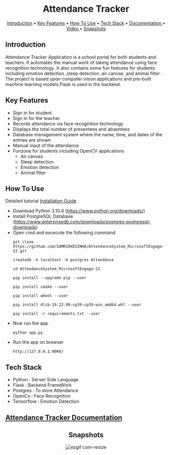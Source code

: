 <h1 align="center">
Attendance Tracker
</h1>

<p align="center">
  <a href="#introduction">Introduction</a> •
  <a href="#key-features">Key Features</a> •
  <a href="#how-to-use">How To Use</a> •
  <a href="#tech-stack">Tech Stack</a> •
  <a href="#documentation">Documentation </a> •
  <a href="#video">Video </a> •
  <a href="#snapshots">Snapshots</a>
</p>

## Introduction

Attendance Tracker Application is a school portal for both students and teachers. It automates the manual work of taking attendance using face recognition technology .It also contains some fun features for students including emotion detection ,sleep detection ,air canvas ,and animal filter . The project is based upon computer vision applications and pre-built machine learning models.Flask is used in the backend.
<br/>

## Key Features

- Sign in for student
- Sign in for the teacher
- Records attendance via face recognition technology
- Displays the total number of presentees and absentees
- Database management system where the name, time, and dates of the entries are shown
- Manual input of the attendance
- Funzone for students including OpenCV applications
  - Air canvas
  - Sleep detection
  - Emotion detection
  - Animal filter

## How To Use
Detailed tutorial [Installation Guide](https://drive.google.com/file/d/1aPQdOk-N_pYdEbr5lDBfDDrmgapDO06y/view?usp=sharing)
- Download Python 3.10.4 (https://www.python.org/downloads/)
- Install PostgreSQL Database (https://www.enterprisedb.com/downloads/postgres-postgresql-downloads)
- Open cmd and excecute the following command
  ```
  git clone https://github.com/SAMRIDHISINHA/AttendanceSystem_MicrosoftEngage-22.git
  ```
  ```
  createdb -h localhost -U postgres Attendance
  ```
  ```
  cd AttendanceSystem_MicrosoftEngage-22
  ```
  ```
  pip install --upgrade pip --user
  ```
  ```
  pip install cmake --user
  ```
  ```
  pip install wheel --user
  ```
  ```
  pip install dlib-19.22.99-cp39-cp39-win_amd64.whl --user
  ```
  ```
  pip install -r requirements.txt --user
  ```
- Now run the app 
  ```
  python app.py
  ```
- Run the app on browser
  ```
  http://127.0.0.1:8000/
  ```

## Tech Stack

- Python : Server Side Language
- Flask : Backend FrameWork
- Postgres : To store Attendance
- OpenCv : Face Recognition
- Tensorflow : Emotion Detection


## [Attendance Tracker Documentation](https://drive.google.com/file/d/1rz7N8xlutr-pbDitrxpo55koGYyt6_9A/view?usp=sharing)


<div align="center">

## Snapshots

![ezgif com-resize](https://user-images.githubusercontent.com/86289322/180590053-5f1f40b1-eb33-4d73-9f3e-329e79278247.gif)

</div>
